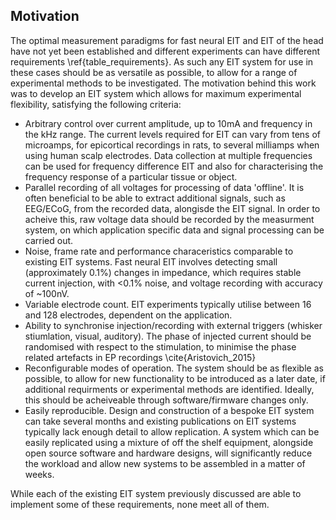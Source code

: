 ## Motivation

The optimal measurement paradigms for fast neural EIT and EIT of the head have not yet been established and different experiments can have different requirements \ref{table_requirements}. As such any EIT system for use in these cases should be as versatile as possible, to allow for a range of experimental methods to be investigated. The motivation behind this work was to develop an EIT system which allows for maximum experimental flexibility, satisfying the following criteria:

- Arbitrary control over current amplitude, up to 10mA and frequency in the kHz range. The current levels required for EIT can vary from tens of microamps, for epicortical recordings in rats, to several milliamps when using human scalp electrodes.  Data collection at multiple frequencies can be used for frequency difference EIT and also for characterising the frequency response of a particular tissue or object.
- Parallel recording of all voltages for processing of data 'offline'. It is often beneficial to be able to extract additional signals, such as EEG/ECoG, from the recorded data, alongisde the EIT signal. In order to acheive this, raw voltage data should be recorded by the measurment system, on which application specific data and signal processing can be carried out.
- Noise, frame rate and performance characeristics comparable to existing EIT systems. Fast neural EIT involves detecting small (approximately 0.1%) changes in impedance, which requires stable current injection, with <0.1% noise, and voltage recording with accuracy of ~100nV.
- Variable electrode count. EIT experiments typically utilise between 16 and 128 electrodes, dependent on the application.
- Ability to synchronise injection/recording with external triggers (whisker stiumlation, visual, auditory). The phase of injected current should be randomised with respect to the stimulation, to minimise the phase related artefacts in EP recordings \cite{Aristovich_2015}
- Reconfigurable modes of operation. The system should be as flexible as possible, to allow for new functionality to be introduced as a later date, if additional requirments or experimental methods are identified. Ideally, this should be acheiveable through software/firmware changes only.
- Easily reproducible. Design and construction of a bespoke EIT system can take several months and existing publications on EIT systems typically lack enough detail to allow replication. A system which can be easily replicated using a mixture of off the shelf equipment, alongside open source software and hardware designs, will significantly reduce the workload and allow new systems to be assembled in a matter of weeks.


While each of the existing EIT system previously discussed are able to implement some of these requirements, none meet all of them.
